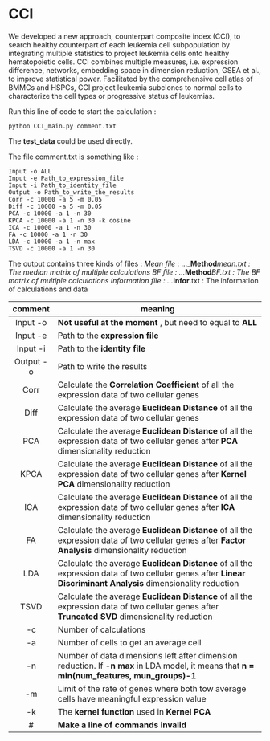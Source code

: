 # CCI

We developed a new approach, counterpart composite index (CCI), to search healthy counterpart of each leukemia cell subpopulation by integrating multiple statistics to project leukemia cells onto healthy hematopoietic cells. CCI combines multiple measures, i.e. expression difference, networks, embedding space in dimension reduction, GSEA et al., to improve statistical power. Facilitated by the comprehensive cell atlas of BMMCs and HSPCs, CCI project leukemia subclones to normal cells to characterize the cell types or progressive status of leukemias.

Run this line of code to start the calculation :
```
python CCI_main.py comment.txt
```
The **test_data** could be used directly.

The file comment.txt is something like :
```
Input -o ALL
Input -e Path_to_expression_file
Input -i Path_to_identity_file
Output -o Path_to_write_the_results
Corr -c 10000 -a 5 -m 0.05
Diff -c 10000 -a 5 -m 0.05
PCA -c 10000 -a 1 -n 30
KPCA -c 10000 -a 1 -n 30 -k cosine
ICA -c 10000 -a 1 -n 30
FA -c 10000 -a 1 -n 30
LDA -c 10000 -a 1 -n max
TSVD -c 10000 -a 1 -n 30
```
The output contains three kinds of files : 
*Mean file* : 
..._**Method**_mean.txt : The _median matrix_ of multiple calculations 
*BF file* : 
..._**Method**_BF.txt : The _BF matrix_ of multiple calculations 
*Information file* : 
..._**infor**.txt : The information of calculations and data 

|  comment | meaning  |
|:---:|---|
| Input -o |  **Not useful at the moment** , but need to equal to **ALL**  |
| Input -e | Path to the **expression file** |
| Input -i  | Path to the **identity file** |
| Output -o | Path to write the results |
| Corr | Calculate the **Correlation Coefficient** of all the expression data of two cellular genes |
| Diff  | Calculate the average **Euclidean Distance** of all the expression data of two cellular genes |
| PCA | Calculate the average **Euclidean Distance** of all the expression data of two cellular genes after **PCA** dimensionality reduction |
| KPCA | Calculate the average **Euclidean Distance** of all the expression data of two cellular genes after **Kernel PCA** dimensionality reduction |
| ICA | Calculate the average **Euclidean Distance** of all the expression data of two cellular genes after **ICA** dimensionality reduction |
| FA | Calculate the average **Euclidean Distance** of all the expression data of two cellular genes after **Factor Analysis** dimensionality reduction |
| LDA | Calculate the average **Euclidean Distance** of all the expression data of two cellular genes after **Linear Discriminant Analysis** dimensionality reduction |
| TSVD | Calculate the average **Euclidean Distance** of all the expression data of two cellular genes after **Truncated SVD** dimensionality reduction |
| -c  | Number of calculations |
| -a | Number of cells to get an average cell |
| -n | Number of data dimensions left after dimension reduction. If **-n max** in LDA model, it means that **n = min(num_features, mun_groups)-1** |
| -m | Limit of the rate of genes where both tow average cells have meaningful expression value|
| -k | The **kernel function** used in **Kernel PCA** |
| # | **Make a line of commands invalid** |





